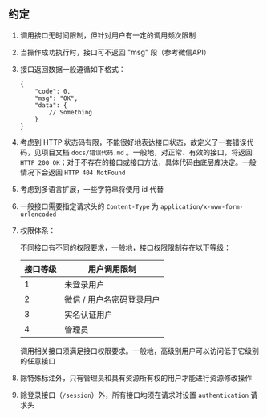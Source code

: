 ## 约定

1. 调用接口无时间限制，但针对用户有一定的调用频次限制

2. 当操作成功执行时，接口可不返回 "msg" 段（参考微信API）

3. 接口返回数据一般遵循如下格式：

   ``` jsonc
   {
       "code": 0,
       "msg": "OK",
       "data": {
           // Something
       }
   }
   ```

4. 考虑到 HTTP 状态码有限，不能很好地表达接口状态，故定义了一套错误代码，见项目文档 `docs/错误代码.md` 。一般地，对正常、有效的接口，将返回 `HTTP 200 OK`；对于不存在的接口或接口方法，具体代码由底层库决定。一般情况下会返回 `HTTP 404 NotFound` 

5. 考虑到多语言扩展，一些字符串将使用 id 代替

6. 一般接口需要指定请求头的 `Content-Type` 为 `application/x-www-form-urlencoded` 

7. 权限体系：

   不同接口有不同的权限要求，一般地，接口权限限制存在以下等级：

   | 接口等级 | 用户调用限制              |
   | -------- | ------------------------- |
   | 1        | 未登录用户                |
   | 2        | 微信 / 用户名密码登录用户 |
   | 3        | 实名认证用户              |
   | 4        | 管理员                    |

   调用相关接口须满足接口权限要求。一般地，高级别用户可以访问低于它级别的任意接口

8. 除特殊标注外，只有管理员和具有资源所有权的用户才能进行资源修改操作

9. 除登录接口（`/session`）外，所有接口均须在请求时设置 `authentication` 请求头